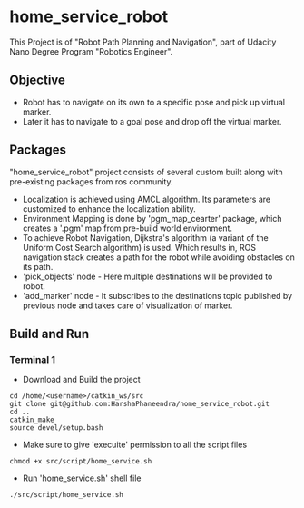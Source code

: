 # home_service_robot
This Project is of "Robot Path Planning and Navigation", part of Udacity Nano Degree Program "Robotics Engineer". 

## Objective 
* Robot has to navigate on its own to a specific pose and pick up virtual marker. 
* Later it has to navigate to a goal pose and drop off the virtual marker. 

## Packages 
"home_service_robot" project consists of several custom built along with pre-existing packages from ros community. 
* Localization is achieved using AMCL algorithm. Its parameters are customized to enhance the localization ability. 
* Environment Mapping is done by 'pgm_map_cearter' package, which creates a '.pgm' map from pre-build world environment.
* To achieve Robot Navigation, Dijkstra's algorithm (a variant of the Uniform Cost Search algorithm) is used. Which results in, ROS navigation stack creates a path for the robot while avoiding obstacles on its path. 
* 'pick_objects' node - Here multiple destinations will be provided to robot. 
* 'add_marker' node - It subscribes to the destinations topic published by previous node and takes care of visualization of marker.


## Build and Run
### Terminal 1
* Download and Build the project
```
cd /home/<username>/catkin_ws/src
git clone git@github.com:HarshaPhaneendra/home_service_robot.git
cd ..
catkin_make
source devel/setup.bash
```
* Make sure to give 'execuite' permission to all the script files 
```
chmod +x src/script/home_service.sh
```
* Run 'home_service.sh' shell file 
```
./src/script/home_service.sh
```

